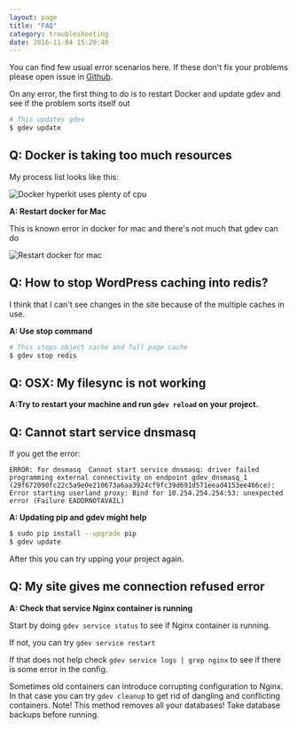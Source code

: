 ```yaml
---
layout: page
title: "FAQ"
category: troubleshooting
date: 2016-11-04 15:20:40
---
```


You can find few usual error scenarios here. If these don't fix your problems please open issue in [Github](https://github.com/devgeniem/gdev/issues/).

On any error, the first thing to do is to restart Docker and update gdev and see if the problem sorts itself out

```bash
# This updates gdev
$ gdev update
```


## Q: Docker is taking too much resources

My process list looks like this:

![Docker hyperkit uses plenty of cpu]({{site.baseurl}}/images/troubleshooting/docker-for-mac-resource-usage.png)


**A: Restart docker for Mac**

This is known error in docker for mac and there's not much that gdev can do

![Restart docker for mac]({{site.baseurl}}/images/troubleshooting/restart-docker-for-mac.png)

## Q: How to stop WordPress caching into redis?

I think that I can't see changes in the site because of the multiple caches in use.


**A: Use stop command**

```bash
# This stops object cache and full page cache
$ gdev stop redis
```

## Q: OSX: My filesync is not working
**A:Try to restart your machine and run `gdev reload` on your project.**

## Q: Cannot start service dnsmasq
If you get the error:
```
ERROR: for dnsmasq  Cannot start service dnsmasq: driver failed programming external connectivity on endpoint gdev_dnsmasq_1 (29f672090fc22c5a9e0e210673a6aa3924cf9fc39d691d571eead4153ee466ce): Error starting userland proxy: Bind for 10.254.254.254:53: unexpected error (Failure EADDRNOTAVAIL)
```
**A: Updating pip and gdev might help**
```bash
$ sudo pip install --upgrade pip
$ gdev update
```
After this you can try upping your project again.

## Q: My site gives me connection refused error

**A: Check that service Nginx container is running**

Start by doing `gdev service status` to see if Nginx container is running.

If not, you can try `gdev service restart`

If that does not help check `gdev service logs | grep nginx` to see if there is some error in the config.

Sometimes old containers can introduce corrupting configuration to Nginx. In that case you can try `gdev cleanup`
 to get rid of dangling and conflicting containers. Note! This method removes all your databases! Take database backups before running.
